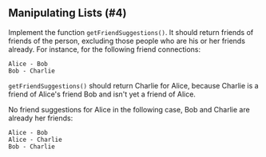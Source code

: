 ## Manipulating Lists (#4)

Implement the function `getFriendSuggestions()`. It should return
friends of friends of the person, excluding those people who are his or her
friends already.
For instance, for the following friend connections:

```text
Alice - Bob
Bob - Charlie
```

`getFriendSuggestions()` should return Charlie for Alice, because Charlie
is a friend of Alice's friend Bob and isn't yet a friend of Alice.

No friend suggestions for Alice in the following case, Bob and Charlie are
already her friends: 

```text
Alice - Bob
Alice - Charlie
Bob - Charlie
```